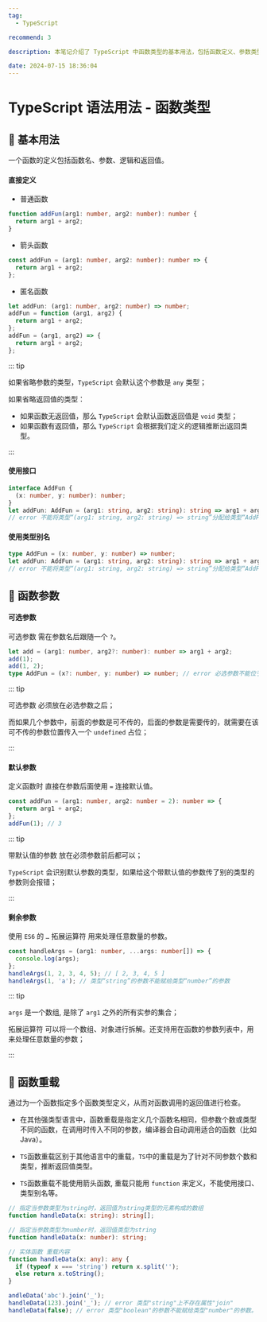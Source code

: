 ```yaml
---
tag:
  - TypeScript

recommend: 3

description: 本笔记介绍了 TypeScript 中函数类型的基本用法，包括函数定义、参数类型、可选和默认参数、剩余参数以及函数重载的实现方式和注意事项。

date: 2024-07-15 18:36:04
---
```


# TypeScript 语法用法 - 函数类型

## 🎏 基本用法

一个函数的定义包括函数名、参数、逻辑和返回值。

#### 直接定义

- 普通函数

```ts
function addFun(arg1: number, arg2: number): number {
  return arg1 + arg2;
}
```

- 箭头函数

```ts
const addFun = (arg1: number, arg2: number): number => {
  return arg1 + arg2;
};
```

- 匿名函数

```ts
let addFun: (arg1: number, arg2: number) => number;
addFun = function (arg1, arg2) {
  return arg1 + arg2;
};
addFun = (arg1, arg2) => {
  return arg1 + arg2;
};
```

::: tip

如果省略参数的类型，`TypeScript` 会默认这个参数是 `any` 类型；

如果省略返回值的类型：

- 如果函数无返回值，那么 `TypeScript` 会默认函数返回值是 `void` 类型；
- 如果函数有返回值，那么 `TypeScript` 会根据我们定义的逻辑推断出返回类型。

:::

#### 使用接口

```ts
interface AddFun {
  (x: number, y: number): number;
}
let addFun: AddFun = (arg1: string, arg2: string): string => arg1 + arg2;
// error 不能将类型“(arg1: string, arg2: string) => string”分配给类型“AddFun”
```

#### 使用类型别名

```ts
type AddFun = (x: number, y: number) => number;
let addFun: AddFun = (arg1: string, arg2: string): string => arg1 + arg2;
// error 不能将类型“(arg1: string, arg2: string) => string”分配给类型“AddFun”
```

## 🎏 函数参数

#### 可选参数

可选参数 需在参数名后跟随一个 `?`。

```ts
let add = (arg1: number, arg2?: number): number => arg1 + arg2;
add(1);
add(1, 2);
type AddFun = (x?: number, y: number) => number; // error 必选参数不能位于可选参数后。
```

::: tip

可选参数 必须放在必选参数之后；

而如果几个参数中，前面的参数是可不传的，后面的参数是需要传的，就需要在该可不传的参数位置传入一个 `undefined` 占位；

:::

#### 默认参数

定义函数时 直接在参数后面使用 `=` 连接默认值。

```ts
const addFun = (arg1: number, arg2: number = 2): number => {
  return arg1 + arg2;
};
addFun(1); // 3
```

::: tip

带默认值的参数 放在必须参数前后都可以；

`TypeScript` 会识别默认参数的类型，如果给这个带默认值的参数传了别的类型的参数则会报错；

:::

#### 剩余参数

使用 `ES6` 的 `…` 拓展运算符 用来处理任意数量的参数。

```ts
const handleArgs = (arg1: number, ...args: number[]) => {
  console.log(args);
};
handleArgs(1, 2, 3, 4, 5); // [ 2, 3, 4, 5 ]
handleArgs(1, 'a'); // 类型“string”的参数不能赋给类型“number”的参数
```

::: tip

`args` 是一个数组, 是除了 `arg1` 之外的所有实参的集合；

拓展运算符 可以将一个数组、对象进行拆解。还支持用在函数的参数列表中，用来处理任意数量的参数；

:::

## 🎏 函数重载

通过为一个函数指定多个函数类型定义，从而对函数调用的返回值进行检查。

- 在其他强类型语言中，函数重载是指定义几个函数名相同，但参数个数或类型不同的函数，在调用时传入不同的参数，编译器会自动调用适合的函数（比如 Java）。

- `TS`函数重载区别于其他语言中的重载，`TS`中的重载是为了针对不同参数个数和类型，推断返回值类型。

- `TS`函数重载不能使用箭头函数, 重载只能用 `function` 来定义，不能使用接口、类型别名等。

```ts
// 指定当参数类型为string时，返回值为string类型的元素构成的数组
function handleData(x: string): string[];

// 指定当参数类型为number时，返回值类型为string
function handleData(x: number): string;

// 实体函数 重载内容
function handleData(x: any): any {
  if (typeof x === 'string') return x.split('');
  else return x.toString();
}

andleData('abc').join('_');
handleData(123).join('_'); // error 类型"string"上不存在属性"join"
handleData(false); // error 类型"boolean"的参数不能赋给类型"number"的参数。
```
